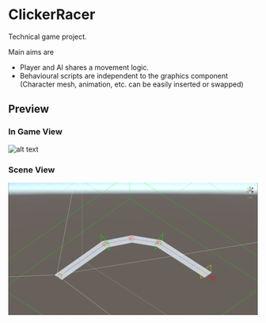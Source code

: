 # ClickerRacer

Technical game project.

Main aims are
- Player and AI shares a movement logic. 
- Behavioural scripts are independent to the graphics component (Character mesh, animation, etc. can be easily inserted or swapped)

## Preview

### In Game View

![alt text](https://github.com/Argoneon1810/ClickerRacer/blob/master/others/ClickerRacer_Demo.gif)

### Scene View

![alt text](https://github.com/Argoneon1810/ClickerRacer/blob/master/others/ClickerRacer_scene_view_track_visibility.png)
